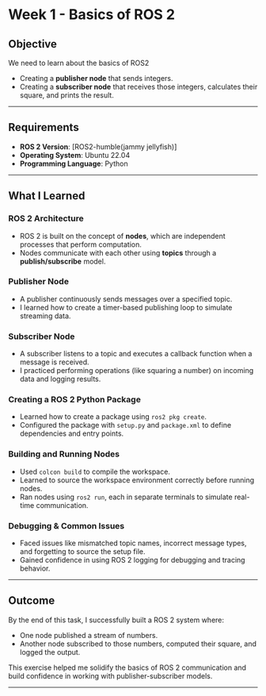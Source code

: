 #  Week 1 - Basics of ROS 2

##  Objective
We need to learn about the basics of ROS2
- Creating a **publisher node** that sends integers.
- Creating a **subscriber node** that receives those integers, calculates their square, and prints the result.

---

##  Requirements
- **ROS 2 Version**: [ROS2-humble(jammy jellyfish)]
- **Operating System**: Ubuntu 22.04
- **Programming Language**: Python
  

---

##  What I Learned

###  ROS 2 Architecture
- ROS 2 is built on the concept of **nodes**, which are independent processes that perform computation.
- Nodes communicate with each other using **topics** through a **publish/subscribe** model.

###  Publisher Node
- A publisher continuously sends messages over a specified topic.
- I learned how to create a timer-based publishing loop to simulate streaming data.

### Subscriber Node
- A subscriber listens to a topic and executes a callback function when a message is received.
- I practiced performing operations (like squaring a number) on incoming data and logging results.

###  Creating a ROS 2 Python Package
- Learned how to create a package using `ros2 pkg create`.
- Configured the package with `setup.py` and `package.xml` to define dependencies and entry points.

###  Building and Running Nodes
- Used `colcon build` to compile the workspace.
- Learned to source the workspace environment correctly before running nodes.
- Ran nodes using `ros2 run`, each in separate terminals to simulate real-time communication.

###  Debugging & Common Issues
- Faced issues like mismatched topic names, incorrect message types, and forgetting to source the setup file.
- Gained confidence in using ROS 2 logging for debugging and tracing behavior.

---

##  Outcome
By the end of this task, I successfully built a ROS 2 system where:
- One node published a stream of numbers.
- Another node subscribed to those numbers, computed their square, and logged the output.

This exercise helped me solidify the basics of ROS 2 communication and build confidence in working with publisher-subscriber models.

---




